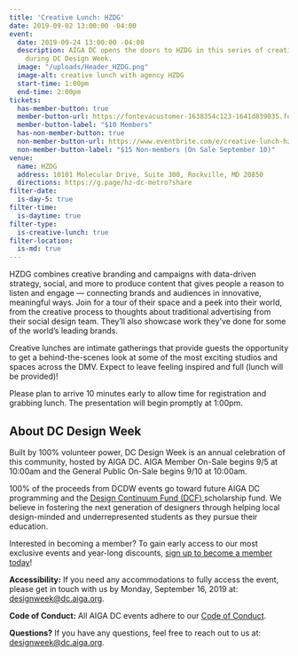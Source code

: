 ```yaml
---
title: 'Creative Lunch: HZDG'
date: 2019-09-02 13:00:00 -04:00
event:
  date: 2019-09-24 13:00:00 -04:00
  description: AIGA DC opens the doors to HZDG in this series of creative lunches
    during DC Design Week.
  image: "/uploads/Header_HZDG.png"
  image-alt: creative lunch with agency HZDG
  start-time: 1:00pm
  end-time: 2:00pm
tickets:
  has-member-button: true
  member-button-url: https://fontevacustomer-1638354c123-1641d839835.force.com/services/oauth2/authorize?client_id=3MVG9nthuDc9owbcOq7_07W.HriOQQPWTbMkrpOla.ajDQlTHf4_uby_mhwylcX.mJBU2O2SppTiZMS0J_HJd&response_type=code&redirect_uri=https://ikit.aiga.org/ikit_national_util/ikit-national-util-sso-redirect/&state=https%3A%2F%2Fdc.aiga.org%2Fevent%2Fcreative-lunch-hzdg%2F%3Fredirect_source%3Deventbrite_register
  member-button-label: "$10 Members"
  has-non-member-button: true
  non-member-button-url: https://www.eventbrite.com/e/creative-lunch-hzdg-tickets-71293790647
  non-member-button-label: "$15 Non-members (On Sale September 10)"
venue:
  name: HZDG
  address: 10101 Molecular Drive, Suite 300, Rockville, MD 20850
  directions: https://g.page/hz-dc-metro?share
filter-date:
  is-day-5: true
filter-time:
  is-daytime: true
filter-type:
  is-creative-lunch: true
filter-location:
  is-md: true
---
```


HZDG combines creative branding and campaigns with data-driven strategy, social, and more to produce content that gives people a reason to listen and engage — connecting brands and audiences in innovative, meaningful ways. Join for a tour of their space and a peek into their world, from the creative process to thoughts about traditional advertising from their social design team. They’ll also showcase work they’ve done for some of the world’s leading brands.

Creative lunches are intimate gatherings that provide guests the opportunity to get a behind-the-scenes look at some of the most exciting studios and spaces across the DMV. Expect to leave feeling inspired and full (lunch will be provided)!

Please plan to arrive 10 minutes early to allow time for registration and grabbing lunch. The presentation will begin promptly at 1:00pm.

## About DC Design Week
Built by 100% volunteer power, DC Design Week is an annual celebration of this community, hosted by AIGA DC. AIGA Member On-Sale begins 9/5 at 10:00am and the General Public On-Sale begins 9/10 at 10:00am.

100% of the proceeds from DCDW events go toward future AIGA DC programming and the [Design Continuum Fund (DCF) ](https://www.givecontinuum.org/) scholarship fund. We believe in fostering the next generation of designers through helping local design-minded and underrepresented students as they pursue their education.

Interested in becoming a member? To gain early access to our most exclusive events and year-long discounts, [sign up to become a member today](https://my.aiga.org/)! 

**Accessibility:**
If you need any accommodations to fully access the event, please get in touch with us by Monday, September 16, 2019 at: designweek@dc.aiga.org.

**Code of Conduct:**
All AIGA DC events adhere to our [Code of Conduct](https://dc.aiga.org/events/code-of-conduct/).

**Questions?**
If you have any questions, feel free to reach out to us at: designweek@dc.aiga.org.
